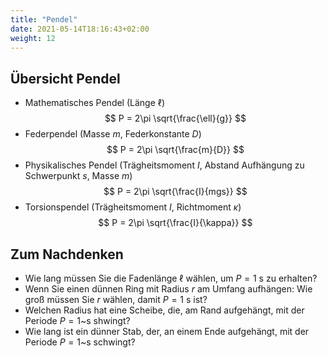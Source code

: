 ```yaml
---
title: "Pendel"
date: 2021-05-14T18:16:43+02:00
weight: 12
---
```


## Übersicht Pendel
 * Mathematisches Pendel (Länge $\ell$) 
   $$ P = 2\pi \sqrt{\frac{\ell}{g}} $$
 * Federpendel (Masse $m$, Federkonstante $D$)
   $$ P = 2\pi \sqrt{\frac{m}{D}} $$
 * Physikalisches Pendel (Trägheitsmoment $I$, Abstand Aufhängung zu Schwerpunkt $s$, Masse $m$)
   $$ P = 2\pi \sqrt{\frac{I}{mgs}} $$
 * Torsionspendel (Trägheitsmoment $I$, Richtmoment $\kappa$)
   $$ P = 2\pi \sqrt{\frac{I}{\kappa}} $$

## Zum Nachdenken
 * Wie lang müssen Sie die Fadenlänge $\ell$ wählen, um $P=1~$s zu erhalten?
 * Wenn Sie einen dünnen Ring  mit Radius $r$ am Umfang aufhängen: Wie groß müssen
   Sie $r$ wählen, damit $P=1~$s ist?
 * Welchen Radius hat eine Scheibe, die, am Rand aufgehängt, mit der Periode $P=1$~s shwingt?
 * Wie lang ist ein dünner Stab, der, an einem Ende aufgehängt, mit der Periode $P=1$~s schwingt?
